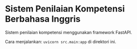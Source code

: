 # Sistem Penilaian Kompetensi Berbahasa Inggris

Sistem penilaian kompetensi menggunakan framework FastAPI.

Cara menjalankan: ```uvicorn src.main:app``` di direktori ini.